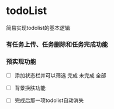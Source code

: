 # todoList

简易实现todolist的基本逻辑

### 有任务上传、任务删除和任务完成功能

### 预实现功能
- [ ] 添加状态栏并可以筛选 完成 未完成 全部

- [ ] 背景换肤功能

- [ ] 完成后那一项todolist自动消失
